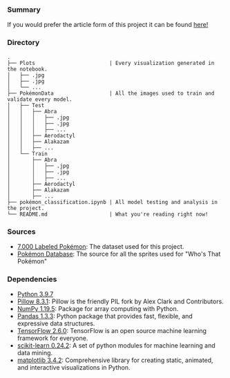 ### Summary

If you would prefer the article form of this project it can be found [here!]()

### Directory
```
.
├── Plots                        | Every visualization generated in the notebook.
│   ├── .jpg
│   ├── .jpg
│   └── ...
├── PokémonData                  | All the images used to train and validate every model.
│   ├── Test
│   │   ├── Abra
│   │   │   ├── .jpg
│   │   │   ├── .jpg
│   │   │   ├── ...
│   │   ├── Aerodactyl
│   │   ├── Alakazam
│   │   ├── ...
│   └── Train
│       ├── Abra
│       │   ├── .jpg
│       │   ├── .jpg
│       │   ├── ...
│       ├── Aerodactyl
│       ├── Alakazam
│       ├── ...
├── pokémon_classification.ipynb | All model testing and analysis in the project.
└── README.md                    | What you're reading right now!
```

### Sources
- [7,000 Labeled Pokémon](https://www.kaggle.com/lantian773030/pokemonclassification): The dataset used for this project.
- [Pokémon Database](https://pokemondb.net/pokedex/national): The source for all the sprites used for "Who's That Pokémon"

### Dependencies
- [Python 3.9.7](https://www.python.org/)
- [Pillow 8.3.1](https://pypi.org/project/Pillow/): Pillow is the friendly PIL fork by Alex Clark and Contributors.
- [NumPy 1.19.5](https://pypi.org/project/numpy/): Package for array computing with Python.
- [Pandas 1.3.3](https://pypi.org/project/pandas/): Python package that provides fast, flexible, and expressive data structures.
- [TensorFlow 2.6.0](https://pypi.org/project/tensorflow/): TensorFlow is an open source machine learning framework for everyone.
- [scikit-learn 0.24.2](https://pypi.org/project/scikit-learn/): A set of python modules for machine learning and data mining.
- [matplotlib 3.4.2](https://pypi.org/project/matplotlib/): Comprehensive library for creating static, animated, and interactive visualizations in Python.
